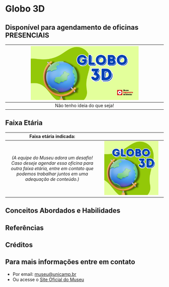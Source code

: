 # Globo 3D

## Disponível para agendamento de oficinas PRESENCIAIS

|<img src="globo3D-banner.png" width="70%" height="70%"> |
|:-------------:|
| Não tenho ideia do que seja!|
 

## Faixa Etária

|Faixa etária indicada: ||
|:-------------:|:-------------:|
|*(A equipe do Museu adora um desafio! Caso deseje agendar essa oficina para outra faixa etária, entre em contato que podemos trabalhar juntos em uma adequação de conteúdo.)*|<img src="globo3D.png" width="90%" height="90%"> |

## Conceitos Abordados e Habilidades

## Referências

## Créditos

## Para mais informações entre em contato

* Por email: museu@unicamp.br
* Ou acesse o [Site Oficial do Museu](https://www.mc.unicamp.br/visite)

